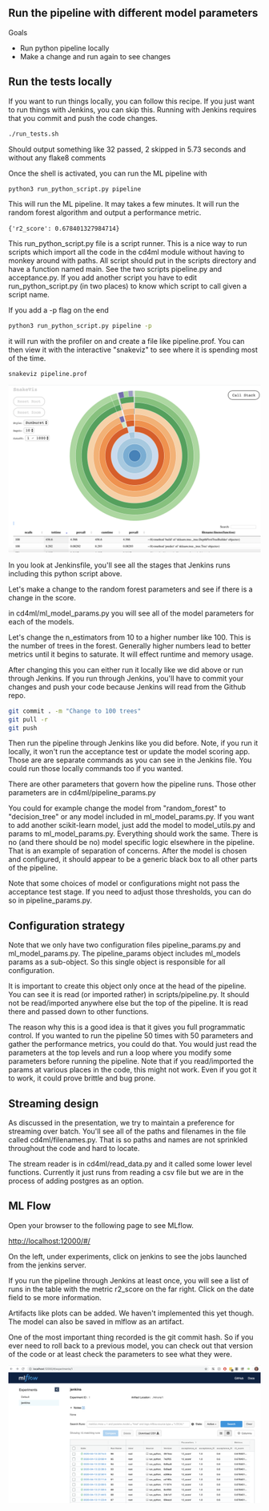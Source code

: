 ## Run the pipeline with different model parameters

Goals

* Run python pipeline locally
* Make a change and run again to see changes

## Run the tests locally

If you want to run things locally, you can follow this recipe. If you just want
to run things with Jenkins, you can skip this. Running with Jenkins requires that
you commit and push the code changes. 

```bash
./run_tests.sh
```

Should output something like
32 passed, 2 skipped in 5.73 seconds
and without any flake8 comments

Once the shell is activated, you can run the ML pipeline with

```bash
python3 run_python_script.py pipeline
```

This will run the ML pipeline. It may takes a few minutes. It will run the random forest 
algorithm and output a performance metric. 

`{'r2_score': 0.678401327984714}`


This run_python_script.py file is a script runner. This is a nice way to run scripts which import 
all the code in the cd4ml module without having to monkey around with paths. All script should put
in the scripts directory and have a function named main. See the two scripts pipeline.py 
and acceptance.py. If you add another script you have to edit run_python_script.py (in two places)
to know which script to call given a script name. 

If you add a -p flag on the end
```bash
python3 run_python_script.py pipeline -p
```

it will run with the profiler on and create a file like pipeline.prof. You can then view it with 
the interactive "snakeviz" to see where it is spending most of the time. 
```bash
snakeviz pipeline.prof
```

![Snakeviz](./images/snakeviz.png)

In you look at Jenkinsfile, you'll see all the stages that Jenkins runs including this 
python script above.

Let's make a change to the random forest parameters and see if there is a change in the score.

in cd4ml/ml_model_params.py you will see all of the model parameters for each of the models.

Let's change the n_estimators from 10 to a higher number like 100. This is the number of trees
in the forest. Generally higher numbers lead to better metrics until it begins to saturate. It
will effect runtime and memory usage. 

After changing this you can either run it locally like we did above or run through Jenkins. If
you run through Jenkins, you'll have to commit your changes and push your code because Jenkins will
read from the Github repo. 

```bash
git commit . -m "Change to 100 trees"
git pull -r
git push
```

Then run the pipeline through Jenkins like you did before. Note, if you run it locally, it won't 
run the acceptance test or update the model scoring app. Those are are separate commands as you
can see in the Jenkins file. You could run those locally commands too if you wanted.

There are other parameters that govern how the pipeline runs. Those other parameters are in
cd4ml/pipeline_params.py

You could for example change the model from "random_forest" to "decision_tree" or any model 
included in ml_model_params.py. If you want to add another scikit-learn model, just add the model
to model_utils.py and params to ml_model_params.py. Everything should work the same. There is no
(and there should be no) model specific logic elsewhere in the pipeline. That is an example of
separation of concerns. After the model is chosen and configured, it should appear to be a 
generic black box to all other parts of the pipeline. 

Note that some choices of model or configurations might not pass the acceptance test stage. 
If you need to adjust those thresholds, you can do so in pipeline_params.py. 

## Configuration strategy

Note that we only have two configuration files pipeline_params.py and ml_model_params.py. The
pipeline_params object includes ml_models params as a sub-object. So this single object 
is responsible for all configuration.

It is important to create this object only once at the head of the pipeline. You can see it 
is read (or imported rather) in scripts/pipeline.py. It should not be read/imported anywhere else
but the top of the pipeline. It is read there and passed down to other functions. 

The reason why this is a good idea is that it gives you full programmatic control. If you 
wanted to run the pipeline 50 times with 50 parameters and gather the performance metrics, you
could do that. You would just read the parameters at the top levels and run a loop where you 
modify some parameters before running the pipeline. Note that if you read/imported the 
params at various places in the code, this might not work. Even if you got it to work, it could
prove brittle and bug prone. 

## Streaming design

As discussed in the presentation, we try to maintain a preference for streaming over batch.
You'll see all of the paths and filenames in the  file called cd4ml/filenames.py. That is so
paths and names are not sprinkled throughout the code and hard to locate. 

The stream reader is in cd4ml/read_data.py and it called some lower level functions. Currently
it just runs from reading a csv file but we are in the process of adding postgres as an option.

## ML Flow

Open your browser to the following page to see MLflow.

[http://localhost:12000/#/](http://localhost:12000/#/)

On the left, under experiments, click on jenkins to see the jobs launched from 
the jenkins server.

If you run the pipeline through Jenkins at least once, you will see a list of runs in the 
table with the metric r2_score on the far right. Click on the date field to se more information.

Artifacts like plots can be added. We haven't implemented this yet though. 
The model can also be saved in mlflow as an artifact.

One of the most important thing recorded is the git commit hash. So if you ever need to roll back
to a previous model, you can check out that version of the code or at least check the parameters
to see what they were.

![MLflow](./images/mlflow.png)


